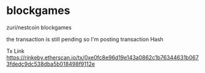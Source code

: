 # blockgames
zuri/nestcoin blockgames


the transaction is still pending
so I'm posting transaction Hash

Tx Link
https://rinkeby.etherscan.io/tx/0xe0fc8e96d19e143a0862c1b76344631b0673fdedc9dc538dba5b018498f9112e
